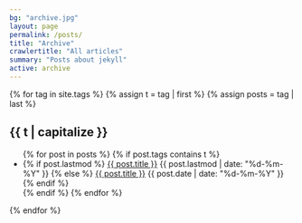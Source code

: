 ```yaml
---
bg: "archive.jpg"
layout: page
permalink: /posts/
title: "Archive"
crawlertitle: "All articles"
summary: "Posts about jekyll"
active: archive
---
```


{% for tag in site.tags %} {% assign t = tag | first %} {% assign posts = tag | last %}

<h2 class="category-key" id="{{ t | downcase }}">{{ t | capitalize }}</h2>

<ul class="year">
    {% for post in posts %} {% if post.tags contains t %}
    <li>
        {% if post.lastmod %}
        <a href="{{ post.url }}">{{ post.title }}</a>
        <span class="date">{{ post.lastmod | date: "%d-%m-%Y"  }}</span> {% else %}
        <a href="{{ post.url }}">{{ post.title }}</a>
        <span class="date">{{ post.date | date: "%d-%m-%Y"  }}</span> {% endif %}
    </li>
    {% endif %} {% endfor %}
</ul>

{% endfor %}
